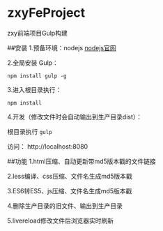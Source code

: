 # zxyFeProject
zxy前端项目Gulp构建

##安装
1.预备环境：nodejs <a href="https://nodejs.org/en/" target="_blank">nodejs官网</a> 

2.全局安装 Gulp：

``` npm install gulp -g ```

3.进入根目录执行：

```npm install```

4.开发（修改文件时会自动输出到生产目录dist）：

根目录执行 ``` gulp ```

访问： http://localhost:8080

##功能
1.html压缩、自动更新带md5版本戳的文件链接

2.less编译、css压缩、文件名生成md5版本戳

3.ES6转ES5、js压缩、文件名生成md5版本戳

4.删除生产目录的旧文件、输出到生产目录

5.livereload修改文件后浏览器实时刷新
    